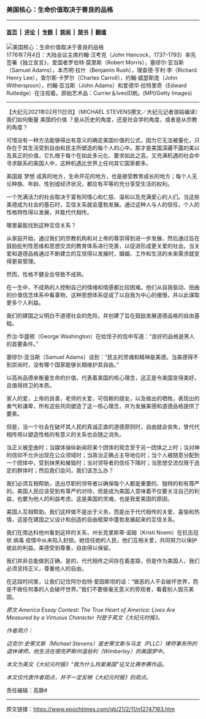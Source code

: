 ### 美国核心：生命价值取决于善良的品格

---

#### [首页](../../../..?n12747163) &nbsp;|&nbsp; [评论](../../../../../epoch-comment?n12747163) &nbsp;|&nbsp; [专题](../../../../../epoch-special?n12747163) &nbsp;|&nbsp; [禁闻](../../../../../epoch-news?n12747163) &nbsp;|&nbsp; [禁书](../../../../../books?n12747163) &nbsp;|&nbsp; [翻墙](https://github.com/gfw-breaker/nogfw/blob/master/README.md?n12747163)


<div><img alt="美国核心：生命价值取决于善良的品格" class="attachment-djy_600_400 size-djy_600_400 wp-post-image" src="https://i.epochtimes.com/assets/uploads/2021/02/AdamsHancock-3089178-1200x871-600x400.jpg"/>
<div class="caption">
 1776年7月4日：大陆会议主席约翰·汉考克（John Hancock，1737–1793）率先签署《独立宣言》，爱国者罗伯特‧莫里斯（Robert Morris），塞缪尔‧亚当斯（Samuel Adams），本杰明‧拉什（Benjamin Rush），理查德‧亨利‧李（Richard Henry Lee），查尔斯‧卡罗尔（Charles Carroll），约翰‧威瑟斯庞（John Witherspoon），约翰‧亚当斯（John Adams）和爱德华‧拉特里奇（Edward Rutledge）在注视着。原始艺术品：Currier＆Ives印刷。(MPI/Getty Images)
</div></div><hr/><div class="post_content" id="artbody" itemprop="articleBody">
 <!-- article content begin -->
 <p>
  【大纪元2021年02月11日讯】（MICHAEL STEVENS撰文／大纪元记者珈铭编译）我们如何衡量
  <ok href="https://www.epochtimes.com/gb/tag/%E7%BE%8E%E5%9B%BD%E7%9A%84%E4%BB%B7%E5%80%BC.html">
   美国的价值
  </ok>
  ？是从历史的角度，还是社会学的角度，或者是从宗教的角度？
 </p>
 <p>
  可惜没有一种方法能够得出有意义的确定美国价值的公式，因为它无法被量化，只存在于其生活受到自由和民主所塑造的每个人的心中。那才是美国深藏不露的美以及真正的价值，它扎根于每个在如此多元化、要求如此之高，又充满机遇的社会中寻求联系的美国人中，这种机遇比世界上任何其它国家都多。
 </p>
 <p>
  美国是
  <ok href="https://www.epochtimes.com/gb/tag/%E6%A2%A6%E6%83%B3.html">
   梦想
  </ok>
  成真的地方，生命开花的地方，也是接受教育成长的地方；每个人无论种族、年龄、性别或经济状况，都应有平等的充分享受生活的权利。
 </p>
 <p>
  一个充满活力的社会取决于富有同情心和仁慈、温和以及充满爱心的人们。当这些美德成为社会的基石时，互信关系就会蓬勃发展。通过这种人与人的信任，个人的性格特性得以发展，并能代代相传。
 </p>
 <p>
  哪里最能找到这种互信关系？
 </p>
 <p>
  从家庭开始，通过我们的宗教机构和对上帝的尊崇得到进一步发展，然后通过旨在鼓励批判性思维和思想交流的教育体系进行完善，以促进形成更关爱的社会。当关爱和道德品格通过不断建立的互信得以发展时，婚姻、工作和生活的未来需求就变得更易管理。
 </p>
 <p>
  然而，性格不健全会导致不成熟。
 </p>
 <p>
  在一生中，不成熟的人控制自己的情绪和情感都比较困难。他们从自我驱动、扭曲的价值信念体系中看事物，这种思想体系促成了以自我为中心的傲慢，并以此谋取更多个人利益。
 </p>
 <p>
  我们的建国之父明白不道德社会的危险，并创建了旨在鼓励发展道德品格的自由基础。
 </p>
 <p>
  乔治‧华盛顿（George Washington）在给侄子的信中写道：“良好的品格是男人的首要条件。”
 </p>
 <p>
  塞缪尔‧亚当斯（Samuel Adams）谈到：“民主的灵魂和精神是美德。当美德得不到崇尚时，没有哪个国家能够长期维护其自由。”
 </p>
 <p>
  以高尚品德来衡量生命的价值，代表着美国的核心理念，这正是令美国变得美好，且值得捍卫的本质。
 </p>
 <p>
  家人的爱，上帝的良善，老师的关爱，可信赖的朋友，以及做出的牺牲，表现出的勇气和谦卑，所有这些共同塑造了这一核心理念，并为发展美德和道德品格提供了要素。
 </p>
 <p>
  但是，当一个社会在破坏其人民的真诚正直的道德原则时，自由就会丧失，曾代代相传用以塑造性格的有意义的关系也会随之消失。
 </p>
 <p>
  当正义被歪曲时；当媒体操纵新闻将某个团体的观念至于另一团体之上时；当对神的信仰不允许出现在公众领域时；当政治正确占主导地位时；当个人被随意分配到一个团体中，受到抹黑和摧毁时；当对领导者的信任下降时；当思想交流仅限于选定的群体时；然后我们会问，我们该怎么办？
 </p>
 <p>
  我们必须互相帮助，选出尽职的领导者以确保每个人都是重要的、独特的和有尊严的。美国人民应该受到有尊严的对待，但是成为美国人意味着不仅要关注自己的利益，也要为他人的利益考虑。这是美国的灵魂，也是我爱美国的原因。
 </p>
 <p>
  美国人互相帮助。我们这样做不是出于义务，而是出于代代相传的关爱、喜愉和热情，这是在建国之父设计和创造的自由框架中蓬勃发展起来的互信关系。
 </p>
 <p>
  我们在南达科他州看到这样的关系，州长克里斯蒂‧诺姆（Kristi Noem）在抗击冠状
  <ok href="https://www.epochtimes.com/gb/tag/%E7%97%85%E6%AF%92.html">
   病毒
  </ok>
  疫情中从未陷入封锁。她信任她的人民，他们互相关爱，共同努力以保护彼此的利益。美德受到尊重，自由得以保留。
 </p>
 <p>
  我们并非总能做到正确，是的，代代相传之间存在着差距，但是作为美国人，我们必须坚持正义，尊重他人的自由。
 </p>
 <p>
  在这段时间里，让我们记住阿尔伯特‧爱因斯坦的话：“做恶的人不会破坏世界，而是不做任何事的人会破坏世界。”我们不要做毫无意义的旁观者，看着别人毁灭美国。
 </p>
 <p>
  <em>
   原文
   <ok href="https://www.theepochtimes.com/america-essay-contest-the-true-heart-of-america-lives-are-measured-by-a-virtuous-character_3578230.html">
    America Essay Contest: The True Heart of America: Lives Are Measured by a Virtuous Character
   </ok>
   刊登于英文《大纪元时报》。
  </em>
 </p>
 <p>
  <em>
   作者简介：
  </em>
 </p>
 <p>
  <em>
   迈克尔‧史蒂文斯（Michael Stevens）是史蒂文斯与马龙（PLLC）律师事务所的退休律师，他生活在德克萨斯州温伯利（Wimberley）的美国梦中。
  </em>
 </p>
 <p>
  <em>
   本文为英文《大纪元时报》“我为什么热爱美国”征文比赛参赛作品。
  </em>
 </p>
 <p>
  <em>
   本文仅代表作者观点，并不一定反映《大纪元时报》的观点。
  </em>
 </p>
 <p>
  责任编辑：高静#
 </p>
 <!-- article content end -->
 <div id="below_article_ad">
 </div>
</div>


---

原文链接：https://www.epochtimes.com/gb/21/2/11/n12747163.htm